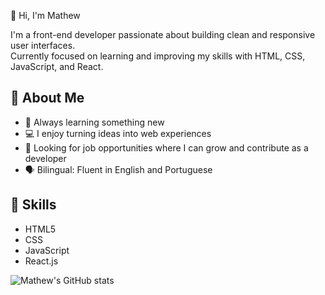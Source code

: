 👋 Hi, I'm Mathew

I'm a front-end developer  passionate about building clean and responsive user interfaces.  
Currently focused on learning and improving my skills with HTML, CSS, JavaScript, and React.

## 🚀 About Me
- 🌱 Always learning something new  
- 💻 I enjoy turning ideas into web experiences  
- 🎯 Looking for job opportunities where I can grow and contribute as a developer  
- 🗣️ Bilingual: Fluent in English and Portuguese  

## 🧠 Skills
- HTML5  
- CSS  
- JavaScript   
- React.js  


![Mathew's GitHub stats](https://github-readme-stats.vercel.app/api?username=mtx-12&show_icons=true)
